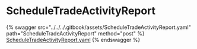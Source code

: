 # ScheduleTradeActivityReport

{% swagger src="../../../.gitbook/assets/ScheduleTradeActivityReport.yaml" path="ScheduleTradeActivityReport" method="post" %}
[ScheduleTradeActivityReport.yaml](../../../.gitbook/assets/ScheduleTradeActivityReport.yaml)
{% endswagger %}
